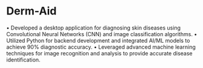 # Derm-Aid
•	Developed a desktop application for diagnosing skin diseases using Convolutional Neural Networks (CNN) and image classification algorithms.
•	Utilized Python for backend development and integrated AI/ML models to achieve 90% diagnostic accuracy.
•	Leveraged advanced machine learning techniques for image recognition and analysis to provide accurate disease identification. 
